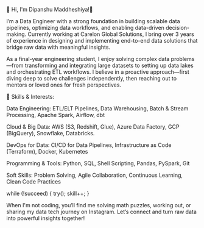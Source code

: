 👋 Hi, I'm Dipanshu Maddheshiya!🚀

I’m a Data Engineer with a strong foundation in building scalable data pipelines, optimizing data workflows, and enabling data-driven decision-making. Currently working at Carelon Global Solutions, I bring over 3 years of experience in designing and implementing end-to-end data solutions that bridge raw data with meaningful insights.

As a final-year engineering student, I enjoy solving complex data problems—from transforming and integrating large datasets to setting up data lakes and orchestrating ETL workflows. I believe in a proactive approach—first diving deep to solve challenges independently, then reaching out to mentors or loved ones for fresh perspectives.

🔧 Skills & Interests:

Data Engineering:
ETL/ELT Pipelines, Data Warehousing, Batch & Stream Processing, Apache Spark, Airflow, dbt

Cloud & Big Data:
AWS (S3, Redshift, Glue), Azure Data Factory, GCP (BigQuery), Snowflake, Databricks.

DevOps for Data:
CI/CD for Data Pipelines, Infrastructure as Code (Terraform), Docker, Kubernetes

Programming & Tools:
Python, SQL, Shell Scripting, Pandas, PySpark, Git

Soft Skills:
Problem Solving, Agile Collaboration, Continuous Learning, Clean Code Practices

while (!succeed) {
    try();
    skill++;
}

When I'm not coding, you’ll find me solving math puzzles, working out, or sharing my data tech journey on Instagram. Let’s connect and turn raw data into powerful insights together!
